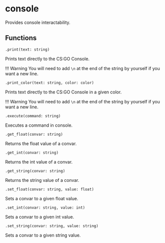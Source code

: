 # console
Provides console interactability.

## Functions
``.print(text: string)``

Prints text directly to the CS:GO Console.

!!! Warning
    You will need to add ``\n`` at the end of the string by yourself if you want a new line.

``.print_color(text: string, color: color)``

Prints text directly to the CS:GO Console in a given color.

!!! Warning
    You will need to add ``\n`` at the end of the string by yourself if you want a new line.

``.execute(command: string)``

Executes a command in console.

``.get_float(convar: string)``

Returns the float value of a convar.

``.get_int(convar: string)``

Returns the int value of a convar.

``.get_string(convar: string)``

Returns the string value of a convar.

``.set_float(convar: string, value: float)``

Sets a convar to a given float value.

``.set_int(convar: string, value: int)``

Sets a convar to a given int value.

``.set_string(convar: string, value: string)``

Sets a convar to a given string value.